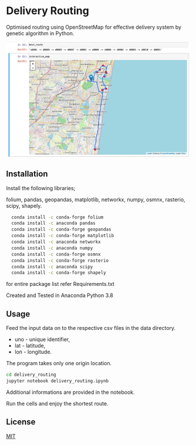 
# Delivery Routing

Optimised routing using OpenStreetMap for effective delivery system by genetic algorithm in Python.

![App Screenshot](/screenshots/delivery_routing.jpg)

## Installation

Install the following libraries;

folium, pandas, geopandas, matplotlib, networkx, numpy, osmnx, rasterio, scipy, shapely.

```bash
  conda install -c conda-forge folium
  conda install -c anaconda pandas
  conda install -c conda-forge geopandas
  conda install -c conda-forge matplotlib
  conda install -c anaconda networkx
  conda install -c anaconda numpy
  conda install -c conda-forge osmnx
  conda install -c conda-forge rasterio
  conda install -c anaconda scipy
  conda install -c conda-forge shapely
```

for entire package list refer Requirements.txt

Created and Tested in Anaconda Python 3.8

## Usage

Feed the input data on to the respective csv files in the data directory.

- uno - unique identifier,
- lat - latitude,
- lon - longitude.

The program takes only one origin location.

```bash
cd delivery_routing
jupyter notebook delivery_routing.ipynb
```

Additional informations are provided in the notebook.

Run the cells and enjoy the shortest route.

## License

[MIT](https://choosealicense.com/licenses/mit/)

  